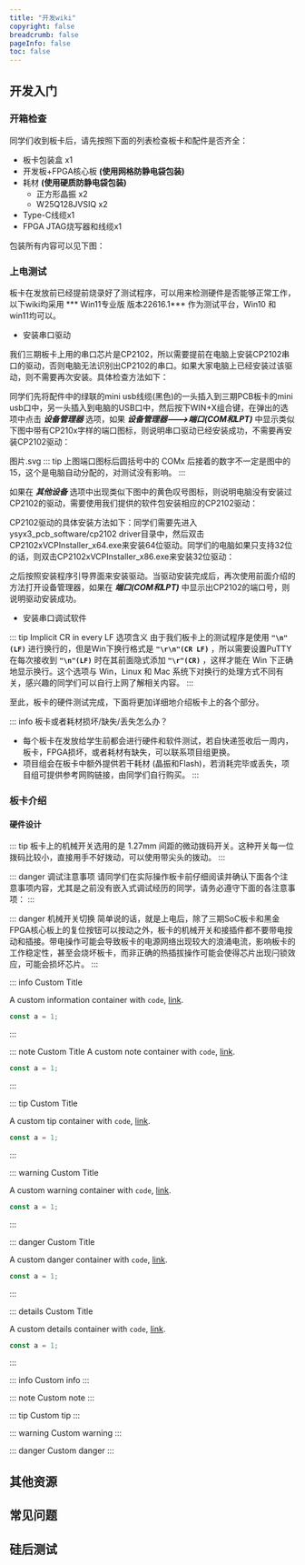 ```yaml
---
title: "开发wiki"
copyright: false
breadcrumb: false
pageInfo: false
toc: false
---
```

## 开发入门
### 开箱检查
同学们收到板卡后，请先按照下面的列表检查板卡和配件是否齐全：
* 板卡包装盒 x1
* 开发板+FPGA核心板 **(使用网格防静电袋包装)**
* 耗材 **(使用硬质防静电袋包装)**
  * 正方形晶振 x2
  * W25Q128JVSIQ x2
* Type-C线缆x1
* FPGA JTAG烧写器和线缆x1

包装所有内容可以见下图：


### 上电测试
板卡在发放前已经提前烧录好了测试程序，可以用来检测硬件是否能够正常工作，以下wiki均采用 *** Win11专业版 版本22616.1*** 作为测试平台，Win10 和 win11均可以。

* 安装串口驱动

我们三期板卡上用的串口芯片是CP2102，所以需要提前在电脑上安装CP2102串口的驱动，否则电脑无法识别出CP2102的串口。如果大家电脑上已经安装过该驱动，则不需要再次安装。具体检查方法如下：

同学们先将配件中的绿联的mini usb线缆(黑色)的一头插入到三期PCB板卡的mini usb口中，另一头插入到电脑的USB口中，然后按下WIN+X组合键，在弹出的选项中点击 ***设备管理器*** 选项，如果 ***设备管理器--->端口(COM和LPT)*** 中显示类似下图中带有CP210x字样的端口图标，则说明串口驱动已经安装成功，不需要再安装CP2102驱动：

图片.svg
::: tip
上图端口图标后圆括号中的 COMx 后接着的数字不一定是图中的15，这个是电脑自动分配的，对测试没有影响。
:::

如果在 ***其他设备*** 选项中出现类似下图中的黄色叹号图标，则说明电脑没有安装过CP2102的驱动，需要使用我们提供的软件包安装相应的CP2102驱动：

CP2102驱动的具体安装方法如下：同学们需要先进入ysyx3_pcb_software/cp2102 driver目录中，然后双击CP2102xVCPInstaller_x64.exe来安装64位驱动。同学们的电脑如果只支持32位的话，则双击CP2102xVCPInstaller_x86.exe来安装32位驱动：


之后按照安装程序引导界面来安装驱动。当驱动安装完成后，再次使用前面介绍的方法打开设备管理器，如果在 ***端口(COM和LPT)*** 中显示出CP2102的端口号，则说明驱动安装成功。

* 安装串口调试软件

::: tip Implicit CR in every LF 选项含义
由于我们板卡上的测试程序是使用 **`"\n"(LF)`** 进行换行的，但是Win下换行格式是 **`"\r\n"(CR LF)`** ，所以需要设置PuTTY在每次接收到 **`"\n"(LF)`** 时在其前面隐式添加 **`"\r"(CR)`** ，这样才能在 Win 下正确地显示换行。这个选项与 Win，Linux 和 Mac 系统下对换行的处理方式不同有关，感兴趣的同学们可以自行上网了解相关内容。
:::


至此，板卡的硬件测试完成，下面将更加详细地介绍板卡上的各个部分。

::: info 板卡或者耗材损坏/缺失/丢失怎么办？
* 每个板卡在发放给学生前都会进行硬件和软件测试，若自快递签收后一周内，板卡，FPGA损坏，或者耗材有缺失，可以联系项目组更换。
* 项目组会在板卡中额外提供若干耗材 (晶振和Flash)，若消耗完毕或丢失，项目组可提供参考网购链接，由同学们自行购买。
:::

### 板卡介绍

#### 硬件设计

::: tip
板卡上的机械开关选用的是 1.27mm 间距的微动拨码开关。这种开关每一位拨码比较小，直接用手不好拨动，可以使用带尖头的拨动。
:::

::: danger 调试注意事项
请同学们在实际操作板卡前仔细阅读并确认下面各个注意事项内容，尤其是之前没有嵌入式调试经历的同学，请务必遵守下面的各注意事项：
:::

::: danger 机械开关切换
简单说的话，就是上电后，除了三期SoC板卡和黑金FPGA核心板上的复位按钮可以按动之外，板卡的机械开关和接插件都不要带电按动和插接。带电操作可能会导致板卡的电源网络出现较大的浪涌电流，影响板卡的工作稳定性，甚至会烧坏板卡，而非正确的热插拔操作可能会使得芯片出现闩锁效应，可能会损坏芯片。
:::

::: info Custom Title

A custom information container with `code`, [link](#demo).

```js
const a = 1;
```

:::

::: note Custom Title
A custom note container with `code`, [link](#demo).

```js
const a = 1;
```

:::

::: tip Custom Title

A custom tip container with `code`, [link](#demo).

```js
const a = 1;
```

:::

::: warning Custom Title

A custom warning container with `code`, [link](#demo).

```js
const a = 1;
```

:::

::: danger Custom Title

A custom danger container with `code`, [link](#demo).

```js
const a = 1;
```

:::

::: details Custom Title

A custom details container with `code`, [link](#demo).

```js
const a = 1;
```

:::

::: info Custom info
:::

::: note Custom note
:::

::: tip Custom tip
:::

::: warning Custom warning
:::

::: danger Custom danger
:::
## 其他资源
## 常见问题
## 硅后测试
